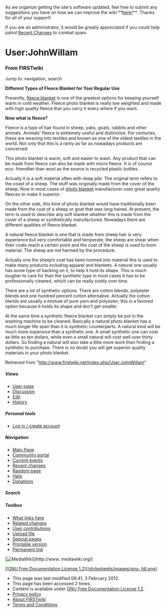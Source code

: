 As we organize getting the site's software updated, feel free to submit any
suggestions you have on how we can improve the wiki
_**_[here!](/index.php/User:Hallry/Suggestions "User:Hallry/Suggestions"
)_**_. Thanks for all of your support!

If you are an administrator, it would be greatly appreciated if you could help
patrol [Recent Changes](/index.php/Special:Recentchanges
"Special:Recentchanges" ) to combat spam.

# User:JohnWillam

### From FIRSTwiki

Jump to: navigation, search

**Different Types of Fleece Blanket for Your Regular Use**

  

  
Presently, [fleece blanket](http://www.thememoriesplace.com
"http://www.thememoriesplace.com" ) is one of the greatest options for keeping
yourself warm in cold weather. Fleece photo blanket is really low weighted and
made with high quality fleece that you carry it every where if you want.

**Now what is fleece?**

Fleece is a type of hair found in sheep, yaks, goats, rabbits and other
animals. Animals' fleece is extremely useful and distinctive. For centuries,
these are weaving into textiles and known as one of the oldest textiles in the
world. Not only that this is a rarity as far as nowadays products are
concerned.

This photo blanket is warm, soft and easier to wash. Any product that can be
made from fleece can also be made with micro fleece. It is of course eco-
friendlier than wool as the source is recycled plastic bottles.

Actually it is a soft material often with deep pile. The original term refers
to the coast of a sheep. The stuff was originally made from the cover of the
sheep. Now in most cases of [photo blanket](http://www.thememoriesplace.com
"http://www.thememoriesplace.com" ) manufacturer uses great quality fleeces to
make it superior.

On the other side, this kind of photo blanket would have traditionally been
made from the coat of a sheep or goat that was long haired. At present, the
term is used to describe any soft blanket whether this is made from the cover
of a sheep or synthetically manufactured. Nowadays there are different
qualities of fleece blanket.

A natural fleece blanket is one that is made from sheep hair is very
experience but very comfortable and temperate, the sheep are shear when their
coats reach a certain point and the coat of the sheep is used to loom
material. The sheep are not harmed by the procedure.

Actually one the sheep’s coat has been loomed into material this is used to
make many products including apparel and blankets. A natural one usually has
some type of backing on it, to help it hold its shape. This is much tougher to
care for than the synthetic type in most cases it has to be professionally
cleaned, which can be really costly over time.

There are a lot of synthetic options. There are cotton blends, polyester
blends and one hundred percent cotton alternative. Actually the cotton blends
are usually a mixture of pure yarn and polyester; this is a favored option
because it holds its shape and don’t get smaller.

At the same time a synthetic fleece blanket can simply be put in the washing
machine to be cleaned. Basically a natural photo blanket has a much longer
life span than it is synthetic counterparts. A natural kind will be much more
expensive than a synthetic one. A small synthetic one can cost as little as
ten dollars, while even a small natural will cost well over thirty dollars. So
finding a natural will also take a little more work than finding a synthetic
to purchase. There is no doubt you will get superior quality materials in your
photo blanket.

Retrieved from "<http://www.firstwiki.net/index.php/User:JohnWillam>"

##### Views

  * [User page](/index.php/User:JohnWillam)
  * [Discussion](/index.php?title=User_talk:JohnWillam&action=edit)
  * [Edit](/index.php?title=User:JohnWillam&action=edit)
  * [History](/index.php?title=User:JohnWillam&action=history)

##### Personal tools

  * [Log in / create account](/index.php?title=Special:Userlogin&returnto=User:JohnWillam)

[](/index.php/Main_Page "Main Page" )

##### Navigation

  * [Main Page](/index.php/Main_Page)
  * [Community portal](/index.php/FIRSTwiki:Community_portal)
  * [Current events](/index.php/Current_events)
  * [Recent changes](/index.php/Special:Recentchanges)
  * [Random page](/index.php/Special:Random)
  * [Help](/index.php/FIRSTwiki:Help)
  * [Donations](/index.php/FIRSTwiki:Site_support)

##### Search



##### Toolbox

  * [What links here](/index.php/Special:Whatlinkshere/User:JohnWillam)
  * [Related changes](/index.php/Special:Recentchangeslinked/User:JohnWillam)
  * [User contributions](/index.php/Special:Contributions/JohnWillam)
  * [Upload file](/index.php/Special:Upload)
  * [Special pages](/index.php/Special:Specialpages)
  * [Printable version](/index.php?title=User:JohnWillam&printable=yes)
  * [Permanent link](/index.php?title=User:JohnWillam&oldid=89717)

[![MediaWiki](/skins/common/images/poweredby_mediawiki_88x31.png)](http://www.
mediawiki.org/)

[![GNU Free Documentation License 1.2](/stylesheets/images/gnu-
fdl.png)](http://www.gnu.org/copyleft/fdl.html)

  * This page was last modified 06:41, 3 February 2012.
  * This page has been accessed 2 times.
  * Content is available under [GNU Free Documentation License 1.2](http://www.gnu.org/copyleft/fdl.html "http://www.gnu.org/copyleft/fdl.html" ).
  * [Privacy policy](/index.php/FIRSTwiki:Privacy_policy "FIRSTwiki:Privacy policy" )
  * [About FIRSTwiki](/index.php/FIRSTwiki:About "FIRSTwiki:About" )
  * [Terms and Conditions](/index.php/FIRSTwiki:Terms_and_conditions "FIRSTwiki:Terms and conditions" )

